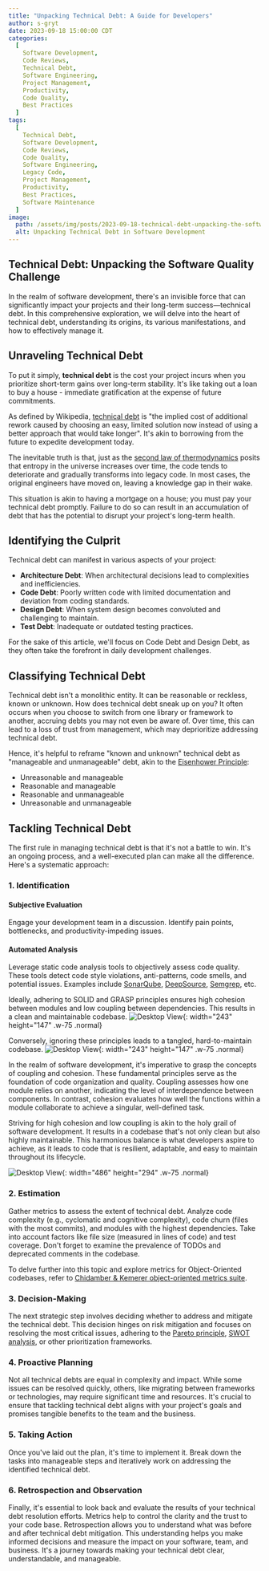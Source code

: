 ```yaml
---
title: "Unpacking Technical Debt: A Guide for Developers"
author: s-gryt
date: 2023-09-18 15:00:00 CDT
categories:
  [
    Software Development,
    Code Reviews,
    Technical Debt,
    Software Engineering,
    Project Management,
    Productivity,
    Code Quality,
    Best Practices
  ]
tags:
  [
    Technical Debt,
    Software Development,
    Code Reviews,
    Code Quality,
    Software Engineering,
    Legacy Code,
    Project Management,
    Productivity,
    Best Practices,
    Software Maintenance
  ]
image:
  path: /assets/img/posts/2023-09-18-technical-debt-unpacking-the-software-quality-challenge/cover.png
  alt: Unpacking Technical Debt in Software Development
---
```


## Technical Debt: Unpacking the Software Quality Challenge

In the realm of software development, there's an invisible force that can significantly impact your projects and their long-term success—technical debt. In this comprehensive exploration, we will delve into the heart of technical debt, understanding its origins, its various manifestations, and how to effectively manage it.

## Unraveling Technical Debt

To put it simply, **technical debt** is the cost your project incurs when you prioritize short-term gains over long-term stability. It's like taking out a loan to buy a house - immediate gratification at the expense of future commitments.

As defined by Wikipedia, [technical debt](https://en.wikipedia.org/wiki/Technical_debt) is "the implied cost of additional rework caused by choosing an easy, limited solution now instead of using a better approach that would take longer". It's akin to borrowing from the future to expedite development today.

The inevitable truth is that, just as the [second law of thermodynamics](https://en.wikipedia.org/wiki/Second_law_of_thermodynamics) posits that entropy in the universe increases over time, the code tends to deteriorate and gradually transforms into legacy code. In most cases, the original engineers have moved on, leaving a knowledge gap in their wake.

This situation is akin to having a mortgage on a house; you must pay your technical debt promptly. Failure to do so can result in an accumulation of debt that has the potential to disrupt your project's long-term health.

## Identifying the Culprit

Technical debt can manifest in various aspects of your project:

- **Architecture Debt**: When architectural decisions lead to complexities and inefficiencies.
- **Code Debt**: Poorly written code with limited documentation and deviation from coding standards.
- **Design Debt**: When system design becomes convoluted and challenging to maintain.
- **Test Debt**: Inadequate or outdated testing practices.

For the sake of this article, we'll focus on Code Debt and Design Debt, as they often take the forefront in daily development challenges.

## Classifying Technical Debt

Technical debt isn't a monolithic entity. It can be reasonable or reckless, known or unknown. How does technical debt sneak up on you? It often occurs when you choose to switch from one library or framework to another, accruing debts you may not even be aware of. Over time, this can lead to a loss of trust from management, which may deprioritize addressing technical debt.

Hence, it's helpful to reframe "known and unknown" technical debt as "manageable and unmanageable" debt, akin to the [Eisenhower Principle](https://en.wikipedia.org/wiki/Time_management):

- Unreasonable and manageable
- Reasonable and manageable
- Reasonable and unmanageable
- Unreasonable and unmanageable

## Tackling Technical Debt

The first rule in managing technical debt is that it's not a battle to win. It's an ongoing process, and a well-executed plan can make all the difference. Here's a systematic approach:

### 1. Identification

#### Subjective Evaluation

Engage your development team in a discussion. Identify pain points, bottlenecks, and productivity-impeding issues.

#### Automated Analysis

Leverage static code analysis tools to objectively assess code quality. These tools detect code style violations, anti-patterns, code smells, and potential issues. Examples include [SonarQube](https://www.sonarsource.com/products/sonarqube/), [DeepSource](https://deepsource.com/), [Semgrep](https://semgrep.dev/), etc.

Ideally, adhering to SOLID and GRASP principles ensures high cohesion between modules and low coupling between dependencies. This results in a clean and maintainable codebase. ![Desktop View](/assets/img/posts/2023-09-18-technical-debt-unpacking-the-software-quality-challenge/low-coupling-high-cohesion.png){: width="243" height="147" .w-75 .normal}

Conversely, ignoring these principles leads to a tangled, hard-to-maintain codebase.
![Desktop View](/assets/img/posts/2023-09-18-technical-debt-unpacking-the-software-quality-challenge/high-coupling-low-cohesion.png){: width="243" height="147" .w-75 .normal}

In the realm of software development, it's imperative to grasp the concepts of coupling and cohesion. These fundamental principles serve as the foundation of code organization and quality. Coupling assesses how one module relies on another, indicating the level of interdependence between components. In contrast, cohesion evaluates how well the functions within a module collaborate to achieve a singular, well-defined task.

Striving for high cohesion and low coupling is akin to the holy grail of software development. It results in a codebase that's not only clean but also highly maintainable. This harmonious balance is what developers aspire to achieve, as it leads to code that is resilient, adaptable, and easy to maintain throughout its lifecycle.

![Desktop View](/assets/img/posts/2023-09-18-technical-debt-unpacking-the-software-quality-challenge/coupling-cohesion.png){: width="486" height="294" .w-75 .normal}

### 2. Estimation

Gather metrics to assess the extent of technical debt. Analyze code complexity (e.g., cyclomatic and cognitive complexity), code churn (files with the most commits), and modules with the highest dependencies. Take into account factors like file size (measured in lines of code) and test coverage. Don't forget to examine the prevalence of TODOs and deprecated comments in the codebase.

To delve further into this topic and explore metrics for Object-Oriented codebases, refer to [Chidamber & Kemerer object-oriented metrics suite](https://www.aivosto.com/project/help/pm-oo-ck.html).

### 3. Decision-Making

The next strategic step involves deciding whether to address and mitigate the technical debt. This decision hinges on risk mitigation and focuses on resolving the most critical issues, adhering to the [Pareto principle](https://en.wikipedia.org/wiki/Pareto_principle), [SWOT analysis](https://en.wikipedia.org/wiki/SWOT_analysis), or other prioritization frameworks.

### 4. Proactive Planning

Not all technical debts are equal in complexity and impact. While some issues can be resolved quickly, others, like migrating between frameworks or technologies, may require significant time and resources. It's crucial to ensure that tackling technical debt aligns with your project's goals and promises tangible benefits to the team and the business.

### 5. Taking Action

Once you've laid out the plan, it's time to implement it. Break down the tasks into manageable steps and iteratively work on addressing the identified technical debt.

### 6. Retrospection and Observation

Finally, it's essential to look back and evaluate the results of your technical debt resolution efforts. Metrics help to control the clarity and the trust to your code base. Retrospection allows you to understand what was before and after technical debt mitigation. This understanding helps you make informed decisions and measure the impact on your software, team, and business. It's a journey towards making your technical debt clear, understandable, and manageable.
